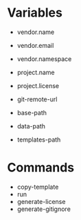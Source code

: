 # Variables

 * vendor.name
 * vendor.email
 * vendor.namespace

 * project.name
 * project.license

 * git-remote-url

 * base-path
 * data-path
 * templates-path

# Commands

 * copy-template <source> <destination>
 * run <command>
 * generate-license <license>
 * generate-gitignore <keys>
